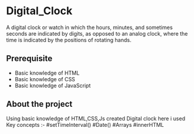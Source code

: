 # Digital_Clock
A digital clock or watch in which the hours, minutes, and sometimes seconds are indicated by digits, as opposed to an analog clock, where the time is indicated by the positions of rotating hands. 

## Prerequisite
- Basic knowledge of HTML
- Basic knowledge of CSS
- Basic knowledge of JavaScript

## About the project

Using basic knowledge of HTML,CSS,Js created Digital clock 
here i used Key concepts  :-
#setTimeInterval()
#Date()
#Arrays
#innerHTML